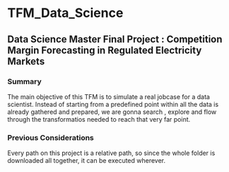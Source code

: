 # TFM_Data_Science
## Data Science Master Final Project : Competition Margin Forecasting in Regulated Electricity Markets

### Summary
The main objective of this TFM is to simulate a real jobcase for a data scientist.
Instead of starting from a predefined point within all the data is already gathered and prepared, we are gonna search , explore and flow through the transformatios needed to reach that very far point.

### Previous Considerations
Every path on this project is a relative path, so since the whole folder is downloaded all together, it can be executed wherever. 
